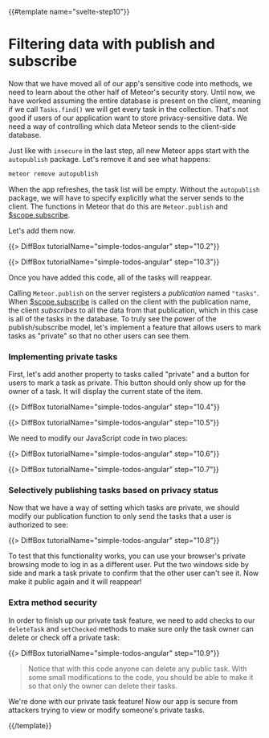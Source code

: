 {{#template name="svelte-step10"}}

# Filtering data with publish and subscribe

Now that we have moved all of our app's sensitive code into methods, we need to learn about the other half of Meteor's security story. Until now, we have worked assuming the entire database is present on the client, meaning if we call `Tasks.find()` we will get every task in the collection. That's not good if users of our application want to store privacy-sensitive data. We need a way of controlling which data Meteor sends to the client-side database.

Just like with `insecure` in the last step, all new Meteor apps start with the `autopublish` package. Let's remove it and see what happens:

```bash
meteor remove autopublish
```

When the app refreshes, the task list will be empty. Without the `autopublish` package, we will have to specify explicitly what the server sends to the client. The functions in Meteor that do this are `Meteor.publish` and [$scope.subscribe](http://angular-meteor.com/api/subscribe).

Let's add them now.

{{> DiffBox tutorialName="simple-todos-angular" step="10.2"}}

{{> DiffBox tutorialName="simple-todos-angular" step="10.3"}}

Once you have added this code, all of the tasks will reappear.

Calling `Meteor.publish` on the server registers a _publication_ named `"tasks"`. When [$scope.subscribe](http://angular-meteor.com/api/subscribe) is called on the client with the publication name, the client _subscribes_ to all the data from that publication, which in this case is all of the tasks in the database. To truly see the power of the publish/subscribe model, let's implement a feature that allows users to mark tasks as "private" so that no other users can see them.

### Implementing private tasks

First, let's add another property to tasks called "private" and a button for users to mark a task as private. This button should only show up for the owner of a task. It will display the current state of the item.

{{> DiffBox tutorialName="simple-todos-angular" step="10.4"}}

{{> DiffBox tutorialName="simple-todos-angular" step="10.5"}}

We need to modify our JavaScript code in two places:

{{> DiffBox tutorialName="simple-todos-angular" step="10.6"}}

{{> DiffBox tutorialName="simple-todos-angular" step="10.7"}}

### Selectively publishing tasks based on privacy status

Now that we have a way of setting which tasks are private, we should modify our
publication function to only send the tasks that a user is authorized to see:

{{> DiffBox tutorialName="simple-todos-angular" step="10.8"}}

To test that this functionality works, you can use your browser's private browsing mode to log in as a different user. Put the two windows side by side and mark a task private to confirm that the other user can't see it. Now make it public again and it will reappear!

### Extra method security

In order to finish up our private task feature, we need to add checks to our `deleteTask` and `setChecked` methods to make sure only the task owner can delete or check off a private task:

{{> DiffBox tutorialName="simple-todos-angular" step="10.9"}}

> Notice that with this code anyone can delete any public task. With some small modifications to the code, you should be able to make it so that only the owner can delete their tasks.

We're done with our private task feature! Now our app is secure from attackers trying to view or modify someone's private tasks.

{{/template}}
